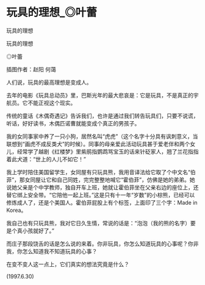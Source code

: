 # 玩具的理想_◎叶蕾

玩具的理想

玩具的理想

◎叶蕾

插图作者：赵阳 何蔼

人们说，玩具的最高理想是变成人。

去年的电影《玩具总动员》里，巴斯光年的最大悲哀是：它是玩具，不是真正的宇航员。它不能正视这个现实。

传统的童话《木偶奇遇记》告诉我们，也许是通过我们转告玩具们，只要不说谎，听话，好好读书，木偶匹诺曹就能变成个真正的男孩子。

我的女同事家中养了一只小狗，居然名叫“虎虎”（这个名字十分具有讽刺意义，当联想到“画虎不成反类犬”的时候）。同事的母亲爱此活动玩具甚于爱老伴和两个女儿，经常学了越剧《红楼梦》里紫鹃指鹦鹉骂宝玉的话来针砭家人，翘了兰花指指着此犬道：“世上的人儿不如它！”

我上学时陪住美国留学生，女同屋有只玩具熊，我用音译法给它取了个中文名“伯菲”，那女同屋让它和自己同姓，完完整整地喊它“霍伯菲”，仿佛是她的弟弟。她说她父亲是个中学教师，独自开车上班，她就让霍伯菲坐在父亲右边的座位上，还替它绑上安全带。“它陪他一起上班。”这是只有十一年“岁数”的小棕熊，已经可以修炼成人了，还是个美国人。霍伯菲屁股上有个标签，上面印了三个字：Made in Korea。

我自己也有只玩具熊，我对它日久生情，常说的话是：“泡泡（我的熊的名字）要是个真小孩就好了。”

而庄子那段饶舌的话是怎么说的来着。你非玩具，你怎么知道玩具的心事呢？你非我，你怎么知道我不知道玩具的心事？

在变不变人这一点上，它们真实的想法究竟是什么？

(1997.6.30)